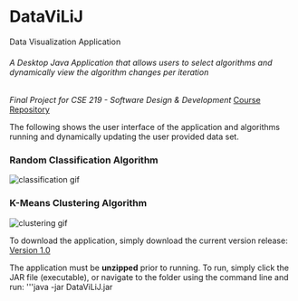 # DataViLiJ
Data Visualization Application
###### A Desktop Java Application that allows users to select algorithms and dynamically view the algorithm changes per iteration

*Final Project for CSE 219 - Software Design & Development*
[Course Repository](https://github.com/Neil1114/CSE219-Software-Design)

The following shows the user interface of the application and algorithms running and dynamically updating the user provided data set.

### Random Classification Algorithm
![classification gif](https://github.com/Neil1114/CSE219-Software-Design/blob/master/DataViLiJ/classification_gif.gif "Classification Gif")

### K-Means Clustering Algorithm
![clustering gif](https://github.com/Neil1114/CSE219-Software-Design/blob/master/DataViLiJ/clustering_gif.gif "Clustering Gif")

To download the application, simply download the current version release:
[Version 1.0](https://github.com/Neil1114/DataViLiJ/releases/tag/v1.0)

The application must be **unzipped** prior to running.
To run, simply click the JAR file (executable), or navigate to the folder using the command line and run:
'''java -jar DataViLiJ.jar